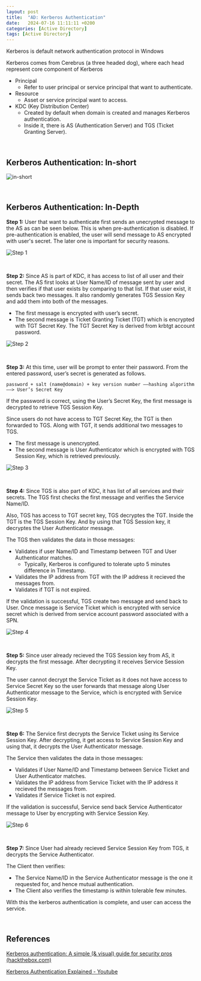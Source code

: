```yaml
---
layout:	post
title:  "AD: Kerberos Authentication"
date:   2024-07-16 11:11:11 +0200
categories: [Active Directory]
tags: [Active Directory]
---
```


Kerberos is default network authentication protocol in Windows

Kerberos comes from Cerebrus (a three headed dog), where each head represent core component of Kerberos

- Principal
    - Refer to user principal or service principal that want to authenticate.
- Resource
    - Asset or service principal want to access.
- KDC (Key Distribution Center)
    - Created by default when domain is created and manages Kerberos authentication.
    - Inside it, there is AS (Authentication Server) and TGS (Ticket Granting Server).

<br>

## Kerberos Authentication: In-short

![in-short](/images/2024-07-16-AD_Kerberos_Authentication/7.png)

<br>

## Kerberos Authentication: In-Depth

**Step 1:** User that want to authenticate first sends an unecrypted message to the AS as can be seen below. This is when pre-authentication is disabled. If pre-authentication is enabled, the user will send message to AS encrypted with user's secret. The later one is important for security reasons.

![Step 1](/images/2024-07-16-AD_Kerberos_Authentication/1.png)

<br>

**Step 2:** Since AS is part of KDC, it has access to list of all user and their secret. The AS first looks at User Name/ID of message sent by user and then verifies if that user exists by comparing to that list. If that user exist, it sends back two messages. It also randomly generates TGS Session Key and add them into both of the messages.

- The first message is encrypted with user’s secret.
- The second message is Ticket Granting Ticket (TGT) which is encrypted with TGT Secret Key. The TGT Secret Key is derived from krbtgt account password.

![Step 2](/images/2024-07-16-AD_Kerberos_Authentication/2.png)

<br>

**Step 3:** At this time, user will be prompt to enter their password. From the entered password, user’s secret is generated as follows.

    password + salt (name@domain) + key version number ——hashing algorithm——> User’s Secret Key 

If the password is correct, using the User’s Secret Key, the first message is decrypted to retrieve TGS Session Key.

Since users do not have access to TGT Secret Key, the TGT is then forwarded to TGS. Along with TGT, it sends additional two messages to TGS.

- The first message is unencrypted.
- The second message is User Authenticator which is encrypted with TGS Session Key, which is retrieved previously.

![Step 3](/images/2024-07-16-AD_Kerberos_Authentication/3.png)

<br>

**Step 4:** Since TGS is also part of KDC, it has list of all services and their secrets. The TGS first checks the first message and verifies the Service Name/ID. 

Also, TGS has access to TGT secret key, TGS decryptes the TGT. Inside the TGT is the TGS Session Key. And by using that TGS Session key, it decryptes the User Authenticator message. 

The TGS then validates the data in those messages:

- Validates if user Name/ID and Timestamp between TGT and User Authenticator matches.
    - Typically, Kerberos is configured to tolerate upto 5 minutes difference in Timestamp.
- Validates the IP address from TGT with the IP address it recieved the messages from.
- Validates if TGT is not expired.

If the validation is successful, TGS create two message and send back to User. Once message is Service Ticket which is encrypted with service secret which is derived from service account password associated with a SPN.

![Step 4](/images/2024-07-16-AD_Kerberos_Authentication/4.png)

<br>

**Step 5:** Since user already recieved the TGS Session key from AS, it decrypts the first message. After decrypting it receives Service Session Key.

The user cannot decrypt the Service Ticket as it does not have access to Service Secret Key so the user forwards that message along User Authenticator message to the Service, which is encrypted with Service Session Key.

![Step 5](/images/2024-07-16-AD_Kerberos_Authentication/5.png)

<br>

**Step 6:** The Service first decrypts the Service Ticket using its Service Session Key. After decrypting, it get access to Service Session Key and using that, it decrypts the User Authenticator message.

The Service then validates the data in those messages:

- Validates if User Name/ID and Timestamp between Service Ticket and User Authenticator matches.
- Validates the IP address from Service Ticket with the IP address it recieved the messages from.
- Validates if Service Ticket is not expired.

If the validation is successful, Service send back Service Authenticator message to User by encrypting with Service Session Key.

![Step 6](/images/2024-07-16-AD_Kerberos_Authentication/6.png)

<br>

**Step 7:** Since User had already recieved Service Session Key from TGS, it decrypts the Service Authenticator.

The Client then verifies: 

- The Service Name/ID in the Service Authenticator message is the one it requested for, and hence mutual authentication.
- The Client also verifies the timestamp is within tolerable few minutes.

With this the kerberos authentication is complete, and user can access the service.

<br>

## References

[Kerberos authentication: A simple (& visual) guide for security pros (hackthebox.com)](https://www.hackthebox.com/blog/what-is-kerberos-authentication)

[Kerberos Authentication Explained - Youtube](https://www.youtube.com/watch?v=5N242XcKAsM&t=867s)
